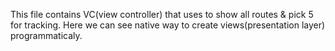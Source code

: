 This file contains VC(view controller) that uses to show all routes & pick 5 for tracking. Here we can see native way to create views(presentation layer) programmaticaly.